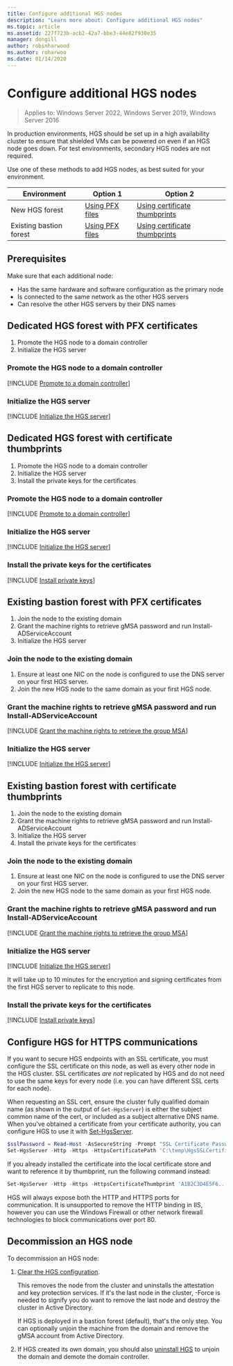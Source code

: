 ```yaml
---
title: Configure additional HGS nodes
description: "Learn more about: Configure additional HGS nodes"
ms.topic: article
ms.assetid: 227f723b-acb2-42a7-bbe3-44e82f930e35
manager: dongill
author: robinharwood
ms.author: roharwoo
ms.date: 01/14/2020
---
```


# Configure additional HGS nodes

>Applies to: Windows Server 2022, Windows Server 2019, Windows Server 2016

In production environments, HGS should be set up in a high availability cluster to ensure that shielded VMs can be powered on even if an HGS node goes down. For test environments, secondary HGS nodes are not required.

Use one of these methods to add HGS nodes, as best suited for your environment.

| Environment | Option 1 | Option 2 |
|--|--|--|
| New HGS forest | [Using PFX files](#dedicated-hgs-forest-with-pfx-certificates) | [Using certificate thumbprints](#dedicated-hgs-forest-with-certificate-thumbprints) |
| Existing bastion forest | [Using PFX files](#existing-bastion-forest-with-pfx-certificates) | [Using certificate thumbprints](#existing-bastion-forest-with-certificate-thumbprints) |

## Prerequisites

Make sure that each additional node:
- Has the same hardware and software configuration as the primary node
- Is connected to the same network as the other HGS servers
- Can resolve the other HGS servers by their DNS names

## Dedicated HGS forest with PFX certificates

1. Promote the HGS node to a domain controller
2. Initialize the HGS server

### Promote the HGS node to a domain controller

[!INCLUDE [Promote to a domain controller](../../../includes/guarded-fabric-promote-domain-controller.md)]

### Initialize the HGS server

[!INCLUDE [Initialize the HGS server](../../../includes/guarded-fabric-initialize-hgs-on-the-node.md)]

## Dedicated HGS forest with certificate thumbprints

1. Promote the HGS node to a domain controller
2. Initialize the HGS server
3. Install the private keys for the certificates

### Promote the HGS node to a domain controller

[!INCLUDE [Promote to a domain controller](../../../includes/guarded-fabric-promote-domain-controller.md)]

### Initialize the HGS server

[!INCLUDE [Initialize the HGS server](../../../includes/guarded-fabric-initialize-hgs-on-the-node.md)]

### Install the private keys for the certificates

[!INCLUDE [Install private keys](../../../includes/guarded-fabric-install-private-keys.md)]

## Existing bastion forest with PFX certificates

1. Join the node to the existing domain
2. Grant the machine rights to retrieve gMSA password and run Install-ADServiceAccount
3. Initialize the HGS server

### Join the node to the existing domain

1. Ensure at least one NIC on the node is configured to use the DNS server on your first HGS server.
2. Join the new HGS node to the same domain as your first HGS node.

### Grant the machine rights to retrieve gMSA password and run Install-ADServiceAccount

[!INCLUDE [Grant the machine rights to retrieve the group MSA](../../../includes/guarded-fabric-grant-machine-rights-to-retrieve-gmsa.md)]

### Initialize the HGS server

[!INCLUDE [Initialize the HGS server](../../../includes/guarded-fabric-initialize-hgs-on-the-node.md)]

## Existing bastion forest with certificate thumbprints

1. Join the node to the existing domain
2. Grant the machine rights to retrieve gMSA password and run Install-ADServiceAccount
3. Initialize the HGS server
4. Install the private keys for the certificates

### Join the node to the existing domain

1. Ensure at least one NIC on the node is configured to use the DNS server on your first HGS server.
2. Join the new HGS node to the same domain as your first HGS node.

### Grant the machine rights to retrieve gMSA password and run Install-ADServiceAccount

[!INCLUDE [Grant the machine rights to retrieve the group MSA](../../../includes/guarded-fabric-grant-machine-rights-to-retrieve-gmsa.md)]

### Initialize the HGS server

[!INCLUDE [Initialize the HGS server](../../../includes/guarded-fabric-initialize-hgs-on-the-node.md)]

It will take up to 10 minutes for the encryption and signing certificates from the first HGS server to replicate to this node.

### Install the private keys for the certificates

[!INCLUDE [Install private keys](../../../includes/guarded-fabric-install-private-keys.md)]

## Configure HGS for HTTPS communications

If you want to secure HGS endpoints with an SSL certificate, you must configure the SSL certificate on this node, as well as every other node in the HGS cluster.
SSL certificates *are not* replicated by HGS and do not need to use the same keys for every node (i.e. you can have different SSL certs for each node).

When requesting an SSL cert, ensure the cluster fully qualified domain name (as shown in the output of `Get-HgsServer`) is either the subject common name of the cert, or included as a subject alternative DNS name.
When you've obtained a certificate from your certificate authority, you can configure HGS to use it with [Set-HgsServer](/powershell/module/hgsserver/set-hgsserver).

```powershell
$sslPassword = Read-Host -AsSecureString -Prompt "SSL Certificate Password"
Set-HgsServer -Http -Https -HttpsCertificatePath 'C:\temp\HgsSSLCertificate.pfx' -HttpsCertificatePassword $sslPassword
```

If you already installed the certificate into the local certificate store and want to reference it by thumbprint, run the following command instead:

```powershell
Set-HgsServer -Http -Https -HttpsCertificateThumbprint 'A1B2C3D4E5F6...'
```

HGS will always expose both the HTTP and HTTPS ports for communication.
It is unsupported to remove the HTTP binding in IIS, however you can use the Windows Firewall or other network firewall technologies to block communications over port 80.

## Decommission an HGS node

To decommission an HGS node:

1. [Clear the HGS configuration](guarded-fabric-manage-hgs.md#clearing-the-hgs-configuration).

   This removes the node from the cluster and uninstalls the attestation and key protection services.
   If it's the last node in the cluster, -Force is needed to signify you do want to remove the last node and destroy the cluster in Active Directory.

   If HGS is deployed in a bastion forest (default), that's the only step.
   You can optionally unjoin the machine from the domain and remove the gMSA account from Active Directory.

2. If HGS created its own domain, you should also [uninstall HGS](guarded-fabric-manage-hgs.md#clearing-the-hgs-configuration) to unjoin the domain and demote the domain controller.
